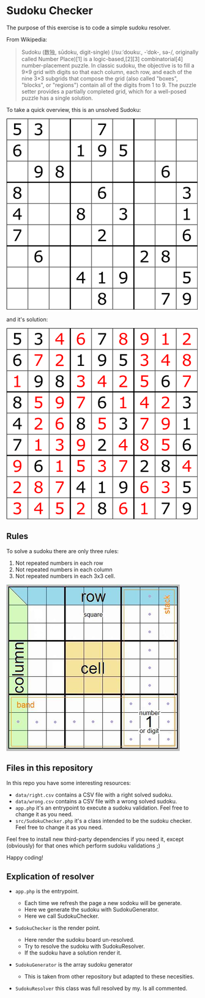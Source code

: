 # Sudoku Checker

The purpose of this exercise is to code a simple sudoku resolver.

From Wikipedia:
> Sudoku (数独, sūdoku, digit-single) (/suːˈdoʊkuː, -ˈdɒk-, sə-/, originally called Number Place)[1] is a logic-based,[2][3] combinatorial[4] number-placement puzzle. In classic sudoku, the objective is to fill a 9×9 grid with digits so that each column, each row, and each of the nine 3×3 subgrids that compose the grid (also called "boxes", "blocks", or "regions") contain all of the digits from 1 to 9. The puzzle setter provides a partially completed grid, which for a well-posed puzzle has a single solution.

To take a quick overview, this is an unsolved Sudoku:

![Unsolved sudoku](docs/unsolved.png)

and it's solution:

![Unsolved sudoku](docs/solved.png)

## Rules

To solve a sudoku there are only three rules:

1. Not repeated numbers in each row
2. Not repeated numbers in each column
3. Not repeated numbers in each 3x3 cell.

![Sudoku parts](docs/sudoku-parts.jpeg)

## Files in this repository

In this repo you have some interesting resources:

* `data/right.csv` contains a CSV file with a right solved sudoku.
* `data/wrong.csv` contains a CSV file with a wrong solved sudoku.
* `app.php` it's an entrypoint to execute a sudoku validation. Feel free to change it as you need.
* `src/SudokuChecker.php` it's a class intended to be the sudoku checker. Feel free to change it as you need.

Feel free to install new third-party dependencies if you need it, except (obviously) for that ones which perform sudoku validations ;)

Happy coding!

## Explication of resolver


- `app.php` is the entrypoint.
    - Each time we refresh the page a new sodoku will be generate.
    - Here we generate the sudoku with SudokuGenerator.
    - Here we call SudokuChecker.

- `SudokuChecker` is the render point.
    - Here render the sudoku board un-resolved.
    - Try to resolve the sudoku with SudokuResolver.
    - If the sudoku have a solution render it.

- `SudokuGenerator` is the array sudoku generator
    - This is taken from other repository but adapted to these necesities.

- `SudokuResolver` this class was full resolved by my. Is all commented.
